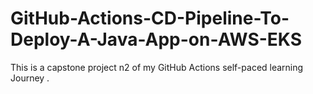 # GitHub-Actions-CD-Pipeline-To-Deploy-A-Java-App-on-AWS-EKS
This is a capstone project n2 of my GitHub Actions self-paced learning Journey .
